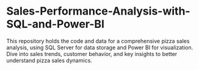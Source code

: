 # Sales-Performance-Analysis-with-SQL-and-Power-BI
This repository holds the code and data for a comprehensive pizza sales analysis, using SQL Server for data storage and Power BI for visualization. Dive into sales trends, customer behavior, and key insights to better understand pizza sales dynamics.
